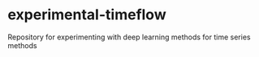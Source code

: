 # experimental-timeflow
Repository for experimenting with deep learning methods for time series methods
